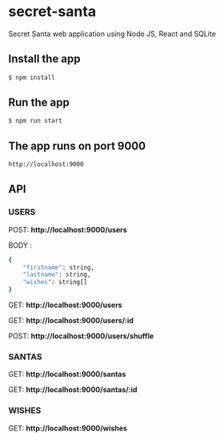 # secret-santa
Secret Santa web application using Node JS, React and SQLite

## Install the app
```bash
$ npm install
```

## Run the app
```bash
$ npm run start
```

## The app runs on port 9000
```bash
http://localhost:9000
```

## API
### USERS
POST: **http://localhost:9000/users**

BODY : 
```bash
{
    "firstname": string,
    "lastname": string,
    "wishes": string[]
}
```

GET: **http://localhost:9000/users**

GET: **http://localhost:9000/users/:id**

POST: **http://localhost:9000/users/shuffle**

### SANTAS
GET: **http://localhost:9000/santas**

GET: **http://localhost:9000/santas/:id**

### WISHES
GET: **http://localhost:9000/wishes**


